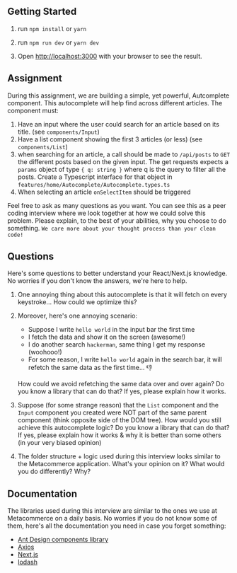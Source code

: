 ## Getting Started

1. run `npm install` or `yarn`

2. run `npm run dev` or `yarn dev`

3. Open [http://localhost:3000](http://localhost:3000) with your browser to see the result.

## Assignment

During this assignment, we are building a simple, yet powerful, Autcomplete component. This autocomplete will help find across different articles. The component must:
1. Have an input where the user could search for an article based on its title. (see `components/Input`)
2. Have a list component showing the first 3 articles (or less) (see `components/List`)
3. when searching for an article, a call should be made to `/api/posts` to `GET` the different posts based on the given input. The get requests expects a `params` object of type `{ q: string }` where q is the query to filter all the posts. Create a Typescript interface for that object in `features/home/Autocomplete/Autocomplete.types.ts`
4. When selecting an article `onSelectItem` should be triggered 

Feel free to ask as many questions as you want. You can see this as a peer coding interview where we look together at how we could solve this problem. Please explain, to the best of your abilities, why you choose to do something. `We care more about your thought process than your clean code!`

## Questions

Here's some questions to better understand your React/Next.js knowledge. No worries if you don't know the answers, we're here to help.

1. One annoying thing about this autocomplete is that it will fetch on every keystroke... How could we optimize this? 

2. Moreover, here's one annoying scenario: 
    - Suppose I write `hello world` in the input bar the first time
    - I fetch the data and show it on the screen (awesome!)
    - I do another search `hackerman`, same thing I get my response (woohooo!)
    - For some reason, I write `hello world` again in the search bar, it will refetch the same data as the first time... 👎

    How could we avoid refetching the same data over and over again? Do you know a library that can do that? If yes, please explain how it works.

3. Suppose (for some strange reason) that the `List` component and the `Input` component you created were NOT part of the same parent component (think opposite side of the DOM tree). How would you still achieve this autocomplete logic? Do you know a library that can do that? If yes, please explain how it works & why it is better than some others (in your very biased opinion)

4. The folder structure + logic used during this interview looks similar to the Metacommerce application. What's your opinion on it? What would you do differently? Why?

## Documentation

The libraries used during this interview are similar to the ones we use at Metacommerce on a daily basis. No worries if you do not know some of them, here's all the documentation you need in case you forget something:

- [Ant Design components library](https://ant.design/components/overview/)
- [Axios](https://axios-http.com/docs/api_intro)
- [Next.js](https://nextjs.org/docs/getting-started)
- [lodash](https://lodash.com/docs/4.17.15)

## 
